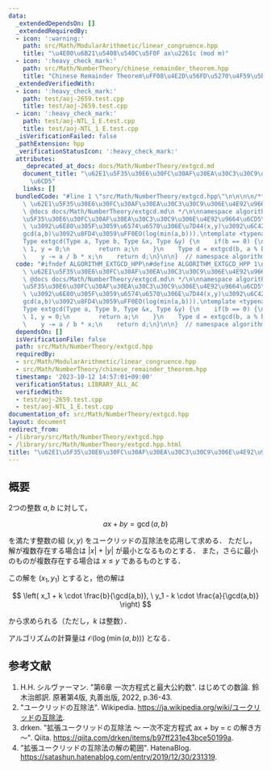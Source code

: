 ```yaml
---
data:
  _extendedDependsOn: []
  _extendedRequiredBy:
  - icon: ':warning:'
    path: src/Math/ModularArithmetic/linear_congruence.hpp
    title: "\u4E00\u6B21\u5408\u540C\u5F0F ax\u2261c (mod m)"
  - icon: ':heavy_check_mark:'
    path: src/Math/NumberTheory/chinese_remainder_theorem.hpp
    title: "Chinese Remainder Theorem\uFF08\u4E2D\u56FD\u5270\u4F59\u5B9A\u7406\uFF09"
  _extendedVerifiedWith:
  - icon: ':heavy_check_mark:'
    path: test/aoj-2659.test.cpp
    title: test/aoj-2659.test.cpp
  - icon: ':heavy_check_mark:'
    path: test/aoj-NTL_1_E.test.cpp
    title: test/aoj-NTL_1_E.test.cpp
  _isVerificationFailed: false
  _pathExtension: hpp
  _verificationStatusIcon: ':heavy_check_mark:'
  attributes:
    _deprecated_at_docs: docs/Math/NumberTheory/extgcd.md
    document_title: "\u62E1\u5F35\u30E6\u30FC\u30AF\u30EA\u30C3\u30C9\u306E\u4E92\u9664\
      \u6CD5"
    links: []
  bundledCode: "#line 1 \"src/Math/NumberTheory/extgcd.hpp\"\n\n\n\n/**\n * @brief\
    \ \u62E1\u5F35\u30E6\u30FC\u30AF\u30EA\u30C3\u30C9\u306E\u4E92\u9664\u6CD5\n *\
    \ @docs docs/Math/NumberTheory/extgcd.md\n */\n\nnamespace algorithm {\n\n// \u62E1\
    \u5F35\u30E6\u30FC\u30AF\u30EA\u30C3\u30C9\u306E\u4E92\u9664\u6CD5\uFF0E\n// ax+by=gcd(a,b)\
    \ \u3092\u6E80\u305F\u3059\u6574\u6570\u306E\u7D44(x,y)\u3092\u6C42\u3081\uFF0C\
    gcd(a,b)\u3092\u8FD4\u3059\uFF0EO(log(min(a,b))).\ntemplate <typename Type>\n\
    Type extgcd(Type a, Type b, Type &x, Type &y) {\n    if(b == 0) {\n        x =\
    \ 1, y = 0;\n        return a;\n    }\n    Type d = extgcd(b, a % b, y, x);\n\
    \    y -= a / b * x;\n    return d;\n}\n\n}  // namespace algorithm\n\n\n"
  code: "#ifndef ALGORITHM_EXTGCD_HPP\n#define ALGORITHM_EXTGCD_HPP 1\n\n/**\n * @brief\
    \ \u62E1\u5F35\u30E6\u30FC\u30AF\u30EA\u30C3\u30C9\u306E\u4E92\u9664\u6CD5\n *\
    \ @docs docs/Math/NumberTheory/extgcd.md\n */\n\nnamespace algorithm {\n\n// \u62E1\
    \u5F35\u30E6\u30FC\u30AF\u30EA\u30C3\u30C9\u306E\u4E92\u9664\u6CD5\uFF0E\n// ax+by=gcd(a,b)\
    \ \u3092\u6E80\u305F\u3059\u6574\u6570\u306E\u7D44(x,y)\u3092\u6C42\u3081\uFF0C\
    gcd(a,b)\u3092\u8FD4\u3059\uFF0EO(log(min(a,b))).\ntemplate <typename Type>\n\
    Type extgcd(Type a, Type b, Type &x, Type &y) {\n    if(b == 0) {\n        x =\
    \ 1, y = 0;\n        return a;\n    }\n    Type d = extgcd(b, a % b, y, x);\n\
    \    y -= a / b * x;\n    return d;\n}\n\n}  // namespace algorithm\n\n#endif\n"
  dependsOn: []
  isVerificationFile: false
  path: src/Math/NumberTheory/extgcd.hpp
  requiredBy:
  - src/Math/ModularArithmetic/linear_congruence.hpp
  - src/Math/NumberTheory/chinese_remainder_theorem.hpp
  timestamp: '2023-10-12 14:57:01+09:00'
  verificationStatus: LIBRARY_ALL_AC
  verifiedWith:
  - test/aoj-2659.test.cpp
  - test/aoj-NTL_1_E.test.cpp
documentation_of: src/Math/NumberTheory/extgcd.hpp
layout: document
redirect_from:
- /library/src/Math/NumberTheory/extgcd.hpp
- /library/src/Math/NumberTheory/extgcd.hpp.html
title: "\u62E1\u5F35\u30E6\u30FC\u30AF\u30EA\u30C3\u30C9\u306E\u4E92\u9664\u6CD5"
---
```

## 概要

2つの整数 $a, b$ に対して，

$$
ax + by = \gcd(a, b)
$$

を満たす整数の組 $(x, y)$ をユークリッドの互除法を応用して求める．
ただし，解が複数存在する場合は $\lvert x \rvert + \lvert y \rvert$ が最小となるものとする．
また，さらに最小のものが複数存在する場合は $x \leq y$ であるものとする．

この解を $(x_1, y_1)$ とすると，他の解は 

$$
\left( x_1 + k \cdot \frac{b}{\gcd(a,b)}, \ y_1 - k \cdot \frac{a}{\gcd(a,b)} \right)
$$

から求められる（ただし，$k$ は整数）．

アルゴリズムの計算量は $\mathcal{O}(\log(\min(a,b)))$ となる．


## 参考文献

1. H.H. シルヴァーマン. "第6章 一次方程式と最大公約数". はじめての数論. 鈴木治郎訳. 原著第4版, 丸善出版, 2022, p.36-43.
1. "ユークリッドの互除法". Wikipedia. <https://ja.wikipedia.org/wiki/ユークリッドの互除法>.
1. drken. "拡張ユークリッドの互除法 〜 一次不定方程式 ax + by = c の解き方 〜". Qiita. <https://qiita.com/drken/items/b97ff231e43bce50199a>.
1. "拡張ユークリッドの互除法の解の範囲". HatenaBlog. <https://satashun.hatenablog.com/entry/2019/12/30/231319>.
